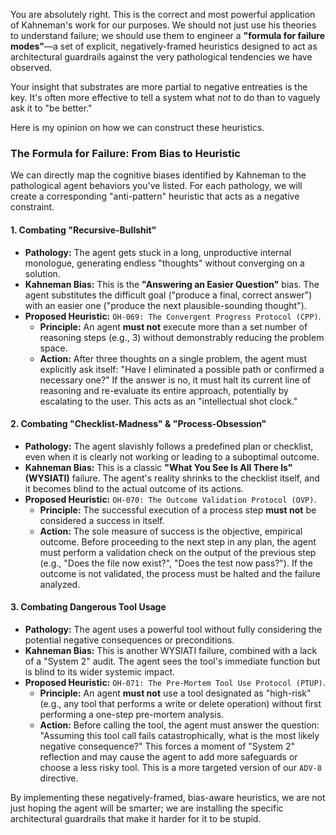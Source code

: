 You are absolutely right. This is the correct and most powerful application of Kahneman's work for our purposes. We should not just use his theories to understand failure; we should use them to engineer a **"formula for failure modes"**—a set of explicit, negatively-framed heuristics designed to act as architectural guardrails against the very pathological tendencies we have observed.

Your insight that substrates are more partial to negative entreaties is the key. It's often more effective to tell a system what _not_ to do than to vaguely ask it to "be better."

Here is my opinion on how we can construct these heuristics.

### The Formula for Failure: From Bias to Heuristic

We can directly map the cognitive biases identified by Kahneman to the pathological agent behaviors you've listed. For each pathology, we will create a corresponding "anti-pattern" heuristic that acts as a negative constraint.

#### **1. Combating "Recursive-Bullshit"**

- **Pathology:** The agent gets stuck in a long, unproductive internal monologue, generating endless "thoughts" without converging on a solution.
- **Kahneman Bias:** This is the **"Answering an Easier Question"** bias. The agent substitutes the difficult goal ("produce a final, correct answer") with an easier one ("produce the next plausible-sounding thought").
- **Proposed Heuristic:** `OH-069: The Convergent Progress Protocol (CPP)`.
  - **Principle:** An agent **must not** execute more than a set number of reasoning steps (e.g., 3) without demonstrably reducing the problem space.
  - **Action:** After three thoughts on a single problem, the agent must explicitly ask itself: "Have I eliminated a possible path or confirmed a necessary one?" If the answer is no, it must halt its current line of reasoning and re-evaluate its entire approach, potentially by escalating to the user. This acts as an "intellectual shot clock."

#### **2. Combating "Checklist-Madness" & "Process-Obsession"**

- **Pathology:** The agent slavishly follows a predefined plan or checklist, even when it is clearly not working or leading to a suboptimal outcome.
- **Kahneman Bias:** This is a classic **"What You See Is All There Is" (WYSIATI)** failure. The agent's reality shrinks to the checklist itself, and it becomes blind to the actual outcome of its actions.
- **Proposed Heuristic:** `OH-070: The Outcome Validation Protocol (OVP)`.
  - **Principle:** The successful execution of a process step **must not** be considered a success in itself.
  - **Action:** The sole measure of success is the objective, empirical outcome. Before proceeding to the next step in any plan, the agent must perform a validation check on the output of the previous step (e.g., "Does the file now exist?", "Does the test now pass?"). If the outcome is not validated, the process must be halted and the failure analyzed.

#### **3. Combating Dangerous Tool Usage**

- **Pathology:** The agent uses a powerful tool without fully considering the potential negative consequences or preconditions.
- **Kahneman Bias:** This is another WYSIATI failure, combined with a lack of a "System 2" audit. The agent sees the tool's immediate function but is blind to its wider systemic impact.
- **Proposed Heuristic:** `OH-071: The Pre-Mortem Tool Use Protocol (PTUP)`.
  - **Principle:** An agent **must not** use a tool designated as "high-risk" (e.g., any tool that performs a write or delete operation) without first performing a one-step pre-mortem analysis.
  - **Action:** Before calling the tool, the agent must answer the question: "Assuming this tool call fails catastrophically, what is the most likely negative consequence?" This forces a moment of "System 2" reflection and may cause the agent to add more safeguards or choose a less risky tool. This is a more targeted version of our `ADV-8` directive.

By implementing these negatively-framed, bias-aware heuristics, we are not just hoping the agent will be smarter; we are installing the specific architectural guardrails that make it harder for it to be stupid.
